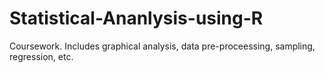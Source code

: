 # Statistical-Ananlysis-using-R
Coursework. Includes graphical analysis, data pre-proceessing, sampling, regression, etc.
